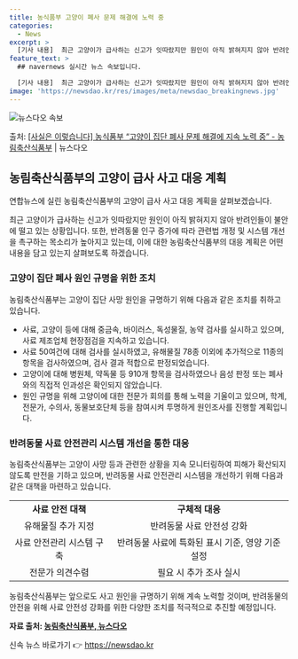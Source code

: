 ```yaml
---
title: 농식품부 고양이 폐사 문제 해결에 노력 중
categories:
  - News
excerpt: >
  [기사 내용]  최근 고양이가 급사하는 신고가 잇따랐지만 원인이 아직 밝혀지지 않아 반려인들이 불안에 떨고 …
feature_text: >
  ## navernews 실시간 뉴스 속보입니다.

  [기사 내용]  최근 고양이가 급사하는 신고가 잇따랐지만 원인이 아직 밝혀지지 않아 반려인들이 불안에 떨고 …
image: 'https://newsdao.kr/res/images/meta/newsdao_breakingnews.jpg'
---
```


![뉴스다오 속보](https://newsdao.kr/res/images/meta/newsdao_breakingnews.jpg)

<p>출처: <a href="https://newsdao.kr/3841" rel="dofollow">[사실은 이렇습니다] 농식품부 “고양이 집단 폐사 문제 해결에 지속 노력 중” - 농림축산식품부</a> | 뉴스다오</p>

<h2 data-ke-size="size26">농림축산식품부의 고양이 급사 사고 대응 계획</h2>
연합뉴스에 실린 농림축산식품부의 고양이 급사 사고 대응 계획을 살펴보겠습니다.

<p data-ke-size="size16"> 최근 고양이가 급사하는 신고가 잇따랐지만 원인이 아직 밝혀지지 않아 반려인들이 불안에 떨고 있는 상황입니다. 또한, 반려동물 인구 증가에 따라 관련법 개정 및 시스템 개선을 촉구하는 목소리가 높아지고 있는데, 이에 대한 농림축산식품부의 대응 계획은 어떤 내용을 담고 있는지 살펴보도록 하겠습니다.</p>

<h3 data-ke-size="size24">고양이 집단 폐사 원인 규명을 위한 조치</h3>
농림축산식품부는 고양이 집단 사망 원인을 규명하기 위해 다음과 같은 조치를 취하고 있습니다.
<ul>
  <li>사료, 고양이 등에 대해 중금속, 바이러스, 독성물질, 농약 검사를 실시하고 있으며, 사료 제조업체 현장점검을 지속하고 있습니다.</li>
  <li>사료 50여건에 대해 검사를 실시하였고, 유해물질 78종 이외에 추가적으로 11종의 항목을 검사하였으며, 검사 결과 적합으로 판정되었습니다.</li>
  <li>고양이에 대해 병원체, 약독물 등 910개 항목을 검사하였으나 음성 판정 또는 폐사와의 직접적 인과성은 확인되지 않았습니다.</li>
  <li>원인 규명을 위해 고양이에 대한 전문가 회의를 통해 노력을 기울이고 있으며, 학계, 전문가, 수의사, 동물보호단체 등을 참여시켜 투명하게 원인조사를 진행할 계획입니다.</li>
</ul>

<h3 data-ke-size="size24">반려동물 사료 안전관리 시스템 개선을 통한 대응</h3>
농림축산식품부는 고양이 사망 등과 관련한 상황을 지속 모니터링하여 피해가 확산되지 않도록 만전을 기하고 있으며, 반려동물 사료 안전관리 시스템을 개선하기 위해 다음과 같은 대책을 마련하고 있습니다.
<table>
  <tr>
    <td style="text-align: center; height: 17px;"><b>사료 안전 대책</b></td>
    <td style="text-align: center; height: 17px;"><b>구체적 대응</b></td>
  </tr>
  <tr>
    <td style="text-align: center; height: 17px;">유해물질 추가 지정</td>
    <td style="text-align: center; height: 17px;">반려동물 사료 안전성 강화</td>
  </tr>
  <tr>
    <td style="text-align: center; height: 17px;">사료 안전관리 시스템 구축</td>
    <td style="text-align: center; height: 17px;">반려동물 사료에 특화된 표시 기준, 영양 기준 설정</td>
  </tr>
  <tr>
    <td style="text-align: center; height: 17px;">전문가 의견수렴</td>
    <td style="text-align: center; height: 17px;">필요 시 추가 조사 실시</td>
  </tr>
</table>

<p data-ke-size="size16">농림축산식품부는 앞으로도 사고 원인을 규명하기 위해 계속 노력할 것이며, 반려동물의 안전을 위해 사료 안전성 강화를 위한 다양한 조치를 적극적으로 추진할 예정입니다.</p>

**자료 출처: [농림축산식품부, 뉴스다오](https://newsdao.kr/3841)** 

신속 뉴스 바로가기 👉 <a href="https://newsdao.kr" rel="dofollow">https://newsdao.kr</a>


